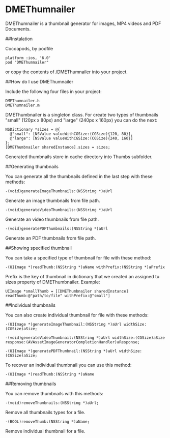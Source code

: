 DMEThumnailer
=============

DMEThumnailer is a thumbnail generator for images, MP4 videos and PDF Documents.

##Instalation

Cocoapods, by podfile

```
platform :ios, '6.0'
pod "DMEThumnailer"
```

or copy the contents of /DMEThumnailer into your project.

##How do I use DMEThumnailer

Include the following four files in your project:

```
DMEThumnailer.h
DMEThumnailer.m
```

DMEThumbnailer is a singleton class. For create two types of thumbnails "small" (120px x 80px) and "large" (240px x 160px) you can do the next:

```
NSDictionary *sizes = @{
  @"small": [NSValue valueWithCGSize:(CGSize){120, 80}],
  @"large": [NSValue valueWithCGSize:(CGSize){240, 160}]
};
[DMEThumbnailer sharedInstance].sizes = sizes;
```

Generated thumbnails store in cache directory into Thumbs subfolder.

##Generating thumbnails

You can generate all the thumbnails defined in the last step with these methods:

```
-(void)generateImageThumbnails:(NSString *)aUrl
```
Generate an image thumbnails from file path.

```
-(void)generateVideoThumbnails:(NSString *)aUrl
```
Generate an video thumbnails from file path.

```
-(void)generatePDFThumbnails:(NSString *)aUrl
```
Generate an PDF thumbnails from file path.

##Showing specified thumbnail

You can take a specified type of thumbnail for file with these method:

```
-(UIImage *)readThumb:(NSString *)aName withPrefix:(NSString *)aPrefix
```

Prefix is the key of thumbnail in dictionary that we created an assigned tu sizes property of DMEThumbnailer. Example:

```
UIImage *smallThumb = [[DMEThumbnailer sharedInstance] readThumb:@"path/to/file" withPrefix:@"small"]
```

##Individual thumbnails

You can also create individual thumbnail for file with these methods:

```
-(UIImage *)generateImageThumbnail:(NSString *)aUrl widthSize:(CGSize)aSize;

-(void)generateVideoThumbnail:(NSString *)aUrl widthSize:(CGSize)aSize response:(AVAssetImageGeneratorCompletionHandler)aResponse;

-(UIImage *)generatePDFThumbnail:(NSString *)aUrl widthSize:(CGSize)aSize;
```

To recover an individual thumbnail you can use this method:

```
-(UIImage *)readThumb:(NSString *)aName
```

##Removing thumbnails

You can remove thumbnails with this methods:

```
-(void)removeThumbnails:(NSString *)aUrl;
```

Remove all thumbnails types for a file.

```
-(BOOL)removeThumb:(NSString *)aName;
```

Remove individual thumbnail for a file.
